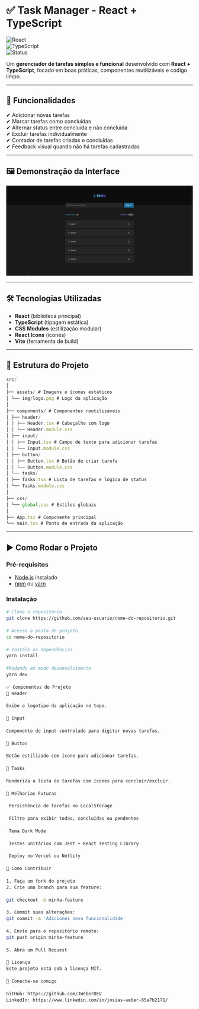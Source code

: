 # ✅ Task Manager - React + TypeScript

![React](https://img.shields.io/badge/React-19.1.1-blue)  
![TypeScript](https://img.shields.io/badge/TypeScript-5.9.2-blue)  
![Status](https://img.shields.io/badge/Status-Em%20Desenvolvimento-green)

Um **gerenciador de tarefas simples e funcional** desenvolvido com **React + TypeScript**, focado em boas práticas, componentes reutilizáveis e código limpo.  

---

## 📌 **Funcionalidades**
✔ Adicionar novas tarefas  
✔ Marcar tarefas como concluídas  
✔ Alternar status entre concluída e não concluída  
✔ Excluir tarefas individualmente  
✔ Contador de tarefas criadas e concluídas  
✔ Feedback visual quando não há tarefas cadastradas  

---

## 🖼 **Demonstração da Interface**
![Exemplo da interface](./src/assets/img/preview.png)

---

## 🛠 **Tecnologias Utilizadas**
- **React** (biblioteca principal)
- **TypeScript** (tipagem estática)
- **CSS Modules** (estilização modular)
- **React Icons** (ícones)
- **Vite** (ferramenta de build)

---

## 📂 **Estrutura do Projeto**

```js
src/
│
├── assets/ # Imagens e ícones estáticos
│ └── img/logo.png # Logo da aplicação
│
├── components/ # Componentes reutilizáveis
│ ├── header/
│ │ ├── Header.tsx # Cabeçalho com logo
│ │ └── Header.module.css
│ ├── input/
│ │ ├── Input.tsx # Campo de texto para adicionar tarefas
│ │ └── Input.module.css
│ ├── button/
│ │ ├── Button.tsx # Botão de criar tarefa
│ │ └── Button.module.css
│ └── tasks/
│ ├── Tasks.tsx # Lista de tarefas e lógica de status
│ └── Tasks.module.css
│
├── css/
│ └── global.css # Estilos globais
│
├── App.tsx # Componente principal
└── main.tsx # Ponto de entrada da aplicação
```

---

## ▶ **Como Rodar o Projeto**

### **Pré-requisitos**
- [Node.js](https://nodejs.org) instalado
- [npm](https://www.npmjs.com/) ou [yarn](https://yarnpkg.com/)

### **Instalação**
```bash
# Clone o repositório
git clone https://github.com/seu-usuario/nome-do-repositorio.git

# Acesse a pasta do projeto
cd nome-do-repositorio

# Instale as dependências
yarn install

#Rodando em modo desenvolvimento
yarn dev

✅ Componentes do Projeto
🔹 Header

Exibe o logotipo da aplicação no topo.

🔹 Input

Componente de input controlado para digitar novas tarefas.

🔹 Button

Botão estilizado com ícone para adicionar tarefas.

🔹 Tasks

Renderiza a lista de tarefas com ícones para concluir/excluir.

🚀 Melhorias Futuras

 Persistência de tarefas no LocalStorage

 Filtro para exibir todas, concluídas ou pendentes

 Tema Dark Mode

 Testes unitários com Jest + React Testing Library

 Deploy no Vercel ou Netlify

🤝 Como Contribuir

1. Faça um fork do projeto
2. Crie uma branch para sua feature:

git checkout -b minha-feature

3. Commit suas alterações:
git commit -m 'Adicionei nova funcionalidade'

4. Envie para o repositório remoto:
git push origin minha-feature

5. Abra um Pull Request

📜 Licença
Este projeto está sob a licença MIT.

🔗 Conecte-se comigo

GitHub: https://github.com/JWeberDEV
LinkedIn: https://www.linkedin.com/in/josias-weber-65a7b2171/